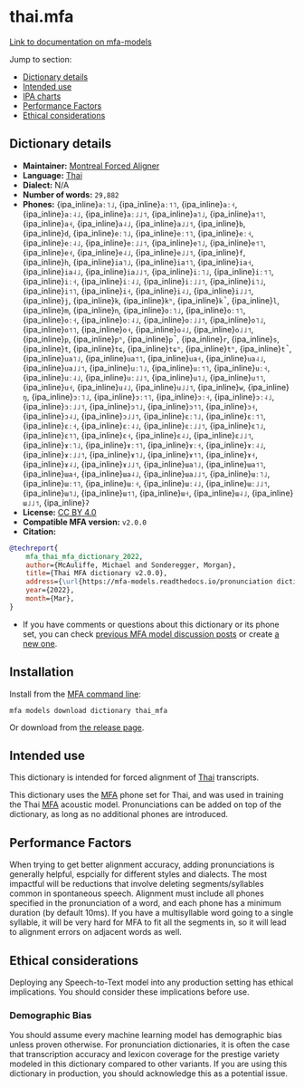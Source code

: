 
# thai.mfa

[Link to documentation on mfa-models](https://mfa-models.readthedocs.io/en/main/dictionary/thai_mfa.html)

Jump to section:

- [Dictionary details](#dictionary-details)
- [Intended use](#intended-use)
- [IPA charts](#ipa-charts)
- [Performance Factors](#performance-factors)
- [Ethical considerations](#ethical-considerations)

## Dictionary details

- **Maintainer:** [Montreal Forced Aligner](https://montreal-forced-aligner.readthedocs.io/)
- **Language:** [Thai](https://en.wikipedia.org/wiki/Thai_language)
- **Dialect:** N/A
- **Number of words:** `29,882`
- **Phones:** {ipa_inline}`aː˥˩`, {ipa_inline}`aː˦˥`, {ipa_inline}`aː˧`, {ipa_inline}`aː˨˩`, {ipa_inline}`aː˩˩˦`, {ipa_inline}`a˥˩`, {ipa_inline}`a˦˥`, {ipa_inline}`a˧`, {ipa_inline}`a˨˩`, {ipa_inline}`a˩˩˦`, {ipa_inline}`b`, {ipa_inline}`d`, {ipa_inline}`eː˥˩`, {ipa_inline}`eː˦˥`, {ipa_inline}`eː˧`, {ipa_inline}`eː˨˩`, {ipa_inline}`eː˩˩˦`, {ipa_inline}`e˥˩`, {ipa_inline}`e˦˥`, {ipa_inline}`e˧`, {ipa_inline}`e˨˩`, {ipa_inline}`e˩˩˦`, {ipa_inline}`f`, {ipa_inline}`h`, {ipa_inline}`ia˥˩`, {ipa_inline}`ia˦˥`, {ipa_inline}`ia˧`, {ipa_inline}`ia˨˩`, {ipa_inline}`ia˩˩˦`, {ipa_inline}`iː˥˩`, {ipa_inline}`iː˦˥`, {ipa_inline}`iː˧`, {ipa_inline}`iː˨˩`, {ipa_inline}`iː˩˩˦`, {ipa_inline}`i˥˩`, {ipa_inline}`i˦˥`, {ipa_inline}`i˧`, {ipa_inline}`i˨˩`, {ipa_inline}`i˩˩˦`, {ipa_inline}`j`, {ipa_inline}`k`, {ipa_inline}`kʰ`, {ipa_inline}`k̚`, {ipa_inline}`l`, {ipa_inline}`m`, {ipa_inline}`n`, {ipa_inline}`oː˥˩`, {ipa_inline}`oː˦˥`, {ipa_inline}`oː˧`, {ipa_inline}`oː˨˩`, {ipa_inline}`oː˩˩˦`, {ipa_inline}`o˥˩`, {ipa_inline}`o˦˥`, {ipa_inline}`o˧`, {ipa_inline}`o˨˩`, {ipa_inline}`o˩˩˦`, {ipa_inline}`p`, {ipa_inline}`pʰ`, {ipa_inline}`p̚`, {ipa_inline}`r`, {ipa_inline}`s`, {ipa_inline}`t`, {ipa_inline}`tɕ`, {ipa_inline}`tɕʰ`, {ipa_inline}`tʰ`, {ipa_inline}`t̚`, {ipa_inline}`ua˥˩`, {ipa_inline}`ua˦˥`, {ipa_inline}`ua˧`, {ipa_inline}`ua˨˩`, {ipa_inline}`ua˩˩˦`, {ipa_inline}`uː˥˩`, {ipa_inline}`uː˦˥`, {ipa_inline}`uː˧`, {ipa_inline}`uː˨˩`, {ipa_inline}`uː˩˩˦`, {ipa_inline}`u˥˩`, {ipa_inline}`u˦˥`, {ipa_inline}`u˧`, {ipa_inline}`u˨˩`, {ipa_inline}`u˩˩˦`, {ipa_inline}`w`, {ipa_inline}`ŋ`, {ipa_inline}`ɔː˥˩`, {ipa_inline}`ɔː˦˥`, {ipa_inline}`ɔː˧`, {ipa_inline}`ɔː˨˩`, {ipa_inline}`ɔː˩˩˦`, {ipa_inline}`ɔ˥˩`, {ipa_inline}`ɔ˦˥`, {ipa_inline}`ɔ˧`, {ipa_inline}`ɔ˨˩`, {ipa_inline}`ɔ˩˩˦`, {ipa_inline}`ɛː˥˩`, {ipa_inline}`ɛː˦˥`, {ipa_inline}`ɛː˧`, {ipa_inline}`ɛː˨˩`, {ipa_inline}`ɛː˩˩˦`, {ipa_inline}`ɛ˥˩`, {ipa_inline}`ɛ˦˥`, {ipa_inline}`ɛ˧`, {ipa_inline}`ɛ˨˩`, {ipa_inline}`ɛ˩˩˦`, {ipa_inline}`ɤː˥˩`, {ipa_inline}`ɤː˦˥`, {ipa_inline}`ɤː˧`, {ipa_inline}`ɤː˨˩`, {ipa_inline}`ɤː˩˩˦`, {ipa_inline}`ɤ˥˩`, {ipa_inline}`ɤ˦˥`, {ipa_inline}`ɤ˧`, {ipa_inline}`ɤ˨˩`, {ipa_inline}`ɤ˩˩˦`, {ipa_inline}`ɯa˥˩`, {ipa_inline}`ɯa˦˥`, {ipa_inline}`ɯa˧`, {ipa_inline}`ɯa˨˩`, {ipa_inline}`ɯa˩˩˦`, {ipa_inline}`ɯː˥˩`, {ipa_inline}`ɯː˦˥`, {ipa_inline}`ɯː˧`, {ipa_inline}`ɯː˨˩`, {ipa_inline}`ɯː˩˩˦`, {ipa_inline}`ɯ˥˩`, {ipa_inline}`ɯ˦˥`, {ipa_inline}`ɯ˧`, {ipa_inline}`ɯ˨˩`, {ipa_inline}`ɯ˩˩˦`, {ipa_inline}`ʔ`
- **License:** [CC BY 4.0](https://github.com/MontrealCorpusTools/mfa-models/tree/main/dictionary/thai/MFA/v2.0.0/LICENSE)
- **Compatible MFA version:** `v2.0.0`
- **Citation:**

```bibtex
@techreport{
	mfa_thai_mfa_dictionary_2022,
	author={McAuliffe, Michael and Sonderegger, Morgan},
	title={Thai MFA dictionary v2.0.0},
	address={\url{https://mfa-models.readthedocs.io/pronunciation dictionary/Thai/Thai MFA dictionary v2_0_0.html}},
	year={2022},
	month={Mar},
}
```

- If you have comments or questions about this dictionary or its phone set, you can check [previous MFA model discussion posts](https://github.com/MontrealCorpusTools/mfa-models/discussions?discussions_q=Thai+MFA+dictionary+v2.0.0) or create [a new one](https://github.com/MontrealCorpusTools/mfa-models/discussions/new).

## Installation

Install from the [MFA command line](https://montreal-forced-aligner.readthedocs.io/en/latest/user_guide/models/index.html):

```
mfa models download dictionary thai_mfa
```

Or download from [the release page](https://github.com/MontrealCorpusTools/mfa-models/releases/tag/dictionary-thai_mfa-v2.0.0).

## Intended use

This dictionary is intended for forced alignment of [Thai](https://en.wikipedia.org/wiki/Thai_language) transcripts.

This dictionary uses the [MFA](https://mfa-models.readthedocs.io/en/refactor/mfa_phone_set.html#thai) phone set for Thai, and was used in training the Thai [MFA](https://mfa-models.readthedocs.io/en/refactor/mfa_phone_set.html#thai) acoustic model.
Pronunciations can be added on top of the dictionary, as long as no additional phones are introduced.

## Performance Factors

When trying to get better alignment accuracy, adding pronunciations is generally helpful, espcially for different styles and dialects.  The most impactful will be reductions that
involve deleting segments/syllables common in spontaneous speech.  Alignment must include all phones specified in the pronunciation of a word, and each phone has
a minimum duration (by default 10ms). If you have a multisyllable word going to a single syllable, it will be very hard for MFA to fit all the segments in,
so it will lead to alignment errors on adjacent words as well.

## Ethical considerations

Deploying any Speech-to-Text model into any production setting has ethical implications. You should consider these implications before use.

### Demographic Bias

You should assume every machine learning model has demographic bias unless proven otherwise.
For pronunciation dictionaries, it is often the case that transcription accuracy and lexicon coverage for the prestige variety modeled in this dictionary compared to other variants.
If you are using this dictionary in production, you should acknowledge this as a potential issue.
